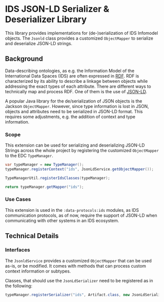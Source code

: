 # IDS JSON-LD Serializer & Deserializer Library

This library provides implementations for (de-)serialization of IDS Infomodel objects. The `Jsonld`
class provides a customized `ObjectMapper` to serialize and deserialize JSON-LD strings.

## Background

Data-describing ontologies, as e.g. the Information Model of the International Data Spaces (IDS) are
often expressed in [RDF](https://www.w3.org/RDF/). RDF is characterized by its ability to describe a
linkage between objects while addressing the exact types of each attribute. There are different ways
to technically map and process RDF. One of them is the use of [JSON-LD](https://json-ld.org/).

A popular Java library for the de/serialization of JSON objects is the Jackson `ObjectMapper`. However,
since type information is lost in JSON, objects and attributes need to be serialized in JSON-LD format.
This requires some adjustments, e.g. the addition of context and type information.

### Scope

This extension can be used for serializing and deserializing JSON-LD Strings across the whole project
by registering the customized `ObjectMapper` to the EDC `TypeManager`.

```java
var typeManager = new TypeManager();
typeManager.registerContext("ids", JsonLdService.getObjectMapper());

TypeManagerUtil.registerIdsClasses(typeManager);

return typeManager.getMapper("ids");
```

### Use Cases

This extension is used in the `:data-protocols:ids` modules, as IDS communication protocols, as of now,
require the support of JSON-LD when communicating with other systems in an IDS ecosystem.

## Technical Details

### Interfaces

The `JsonldService` provides a customized `ObjectMapper` that can be used as-is, or be modified.
It comes with methods that can process custom context information or subtypes.

Classes, that should use the `JsonLdSerializer` need to be registered as in the following:

```java
typeManager.registerSerializer("ids", Artifact.class, new JsonLdSerializer<>(Artifact.class, IdsConstants.CONTEXT));
```
